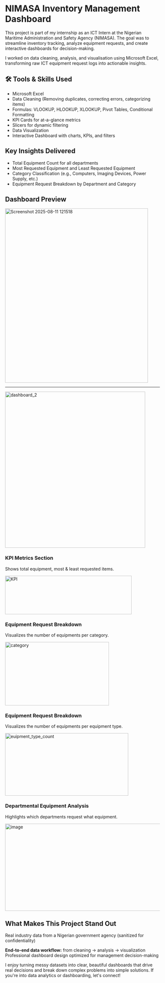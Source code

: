 # NIMASA Inventory Management Dashboard
This project is part of my internship as an ICT Intern at the Nigerian Maritime Administration and Safety Agency (NIMASA).
The goal was to streamline inventory tracking, analyze equipment requests, and create interactive dashboards for decision-making.

I worked on data cleaning, analysis, and visualisation using Microsoft Excel, transforming raw ICT equipment request logs into actionable insights.

## 🛠 Tools & Skills Used
- Microsoft Excel
- Data Cleaning (Removing duplicates, correcting errors, categorizing items)
- Formulas: VLOOKUP, HLOOKUP, XLOOKUP, Pivot Tables, Conditional Formatting
- KPI Cards for at-a-glance metrics
- Slicers for dynamic filtering
- Data Visualization
- Interactive Dashboard with charts, KPIs, and filters

## Key Insights Delivered
- Total Equipment Count for all departments
- Most Requested Equipment and Least Requested Equipment
- Category Classification (e.g., Computers, Imaging Devices, Power Supply, etc.)
- Equipment Request Breakdown by Department and Category

## Dashboard Preview
<img width="465" height="566" alt="Screenshot 2025-08-11 121518" src="https://github.com/user-attachments/assets/fd90eb51-8b57-4158-b25b-f2760151b2ce" />

---
<img width="456" height="507" alt="dashboard_2" src="https://github.com/user-attachments/assets/50ff9432-a2cb-4c13-8554-9add52202455" />

### KPI Metrics Section
Shows total equipment, most & least requested items.

<img width="412" height="125" alt="KPI" src="https://github.com/user-attachments/assets/0117c95e-5879-479a-a774-912f89dbc9cf" />

### Equipment Request Breakdown
Visualizes the number of equipments per category.

<img width="338" height="206" alt="category" src="https://github.com/user-attachments/assets/54b2595c-1aec-448a-b3e9-48b9794d16fa" />



### Equipment Request Breakdown
Visualizes the number of equipments per equipment type.

<img width="401" height="203" alt="euipment_type_count" src="https://github.com/user-attachments/assets/2aedcdea-ce63-4564-8fe3-553250152d2d" />

### Departmental Equipment Analysis
Highlights which departments request what equipment.

<img width="528" height="283" alt="image" src="https://github.com/user-attachments/assets/847e5311-50ca-4fc5-a59e-2ec3913f8881" />


## What Makes This Project Stand Out
Real industry data from a Nigerian government agency (sanitized for confidentiality)

**End-to-end data workflow:** from cleaning → analysis → visualization
Professional dashboard design optimized for management decision-making

I enjoy turning messy datasets into clear, beautiful dashboards that drive real decisions and break down complex problems into simple solutions. If you're into data analytics or dashboarding, let's connect!
